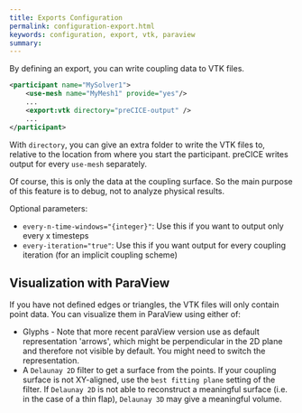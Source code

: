 ```yaml
---
title: Exports Configuration
permalink: configuration-export.html
keywords: configuration, export, vtk, paraview
summary:
---
```


By defining an export, you can write coupling data to VTK files.

```xml
<participant name="MySolver1"> 
    <use-mesh name="MyMesh1" provide="yes"/>
    ...
    <export:vtk directory="preCICE-output" />
    ...
</participant>
```
With `directory`, you can give an extra folder to write the VTK files to, relative to the location from where you start the participant. preCICE writes output for every `use-mesh` separately. 

Of course, this is only the data at the coupling surface. So the main purpose of this feature is to debug, not to analyze physical results.

Optional parameters:
* `every-n-time-windows="{integer}"`: Use this if you want to output only every x timesteps
* `every-iteration="true"`: Use this if you want output for every coupling iteration (for an implicit coupling scheme)

## Visualization with ParaView

If you have not defined edges or triangles, the VTK files will only contain point data. You can visualize them in ParaView using either of:

* Glyphs - Note that more recent paraView version use as default representation 'arrows', which might be perpendicular in the 2D plane and therefore not visible by default. You might need to switch the representation.
* A `Delaunay 2D` filter to get a surface from the points. If your coupling surface is not XY-aligned, use the `best fitting plane` setting of the filter. If `Delaunay 2D` is not able to reconstruct a meaningful surface (i.e. in the case of a thin flap), `Delaunay 3D` may give a meaningful volume.
